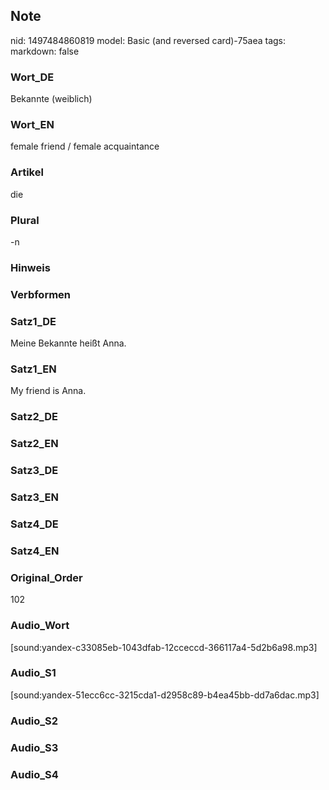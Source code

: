 ## Note
nid: 1497484860819
model: Basic (and reversed card)-75aea
tags: 
markdown: false

### Wort_DE
Bekannte (weiblich)

### Wort_EN
female friend / female acquaintance

### Artikel
die

### Plural
-n

### Hinweis


### Verbformen


### Satz1_DE
Meine Bekannte heißt Anna.

### Satz1_EN
My friend is Anna.

### Satz2_DE


### Satz2_EN


### Satz3_DE


### Satz3_EN


### Satz4_DE


### Satz4_EN


### Original_Order
102

### Audio_Wort
[sound:yandex-c33085eb-1043dfab-12cceccd-366117a4-5d2b6a98.mp3]

### Audio_S1
[sound:yandex-51ecc6cc-3215cda1-d2958c89-b4ea45bb-dd7a6dac.mp3]

### Audio_S2


### Audio_S3


### Audio_S4

